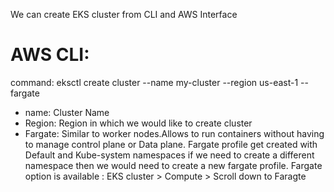 We can create EKS cluster from CLI and AWS Interface
# AWS CLI:
command: eksctl create cluster --name my-cluster --region us-east-1 -- fargate
- name: Cluster Name
- Region: Region in which we would like to create cluster
- Fargate: Similar to worker nodes.Allows to run containers without having to manage control plane or Data plane.
Fargate profile get created with Default and Kube-system namespaces if we need to create a different namespace then we would need to create
a new fargate profile. Fargate option is available : EKS cluster > Compute > Scroll down to Faragte
